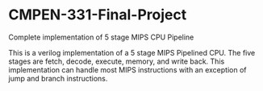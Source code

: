 # CMPEN-331-Final-Project
Complete implementation of 5 stage MIPS CPU Pipeline

This is a verilog implementation of a 5 stage MIPS Pipelined CPU. The five stages are
fetch, decode, execute, memory, and write back. This implementation can handle most 
MIPS instructions with an exception of jump and branch instructions.
